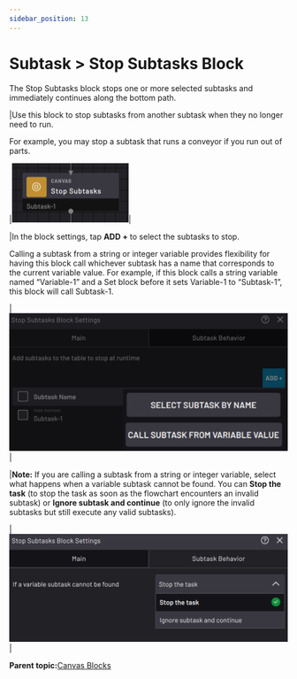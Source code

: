 ```yaml
---
sidebar_position: 13
---
```


# Subtask \> Stop Subtasks Block

The Stop Subtasks block stops one or more selected subtasks and immediately continues along the bottom path.

|Use this block to stop subtasks from another subtask when they no longer need to run.

For example, you may stop a subtask that runs a conveyor if you run out of parts.

|![](../Images/TaskCanvasBlockGlossary/Canvas-StopSubtasks-Block.png)|

|In the block settings, tap **ADD +** to select the subtasks to stop.

 Calling a subtask from a string or integer variable provides flexibility for having this block call whichever subtask has a name that corresponds to the current variable value. For example, if this block calls a string variable named “Variable-1” and a Set block before it sets Variable-1 to “Subtask-1”, this block will call Subtask-1.

|![](../Images/TaskCanvasBlockGlossary/Canvas-StopSubtasks-Settings-Main-Add.png)|

|**Note:** If you are calling a subtask from a string or integer variable, select what happens when a variable subtask cannot be found. You can **Stop the task** \(to stop the task as soon as the flowchart encounters an invalid subtask\) or **Ignore subtask and continue** \(to only ignore the invalid subtasks but still execute any valid subtasks\).

|![](../Images/TaskCanvasBlockGlossary/Canvas-StopSubtasks-Settings-SubtaskBehavior.png)|

**Parent topic:**[Canvas Blocks](../TaskCanvasBlockGlossary/Canvas-Overview.md)

